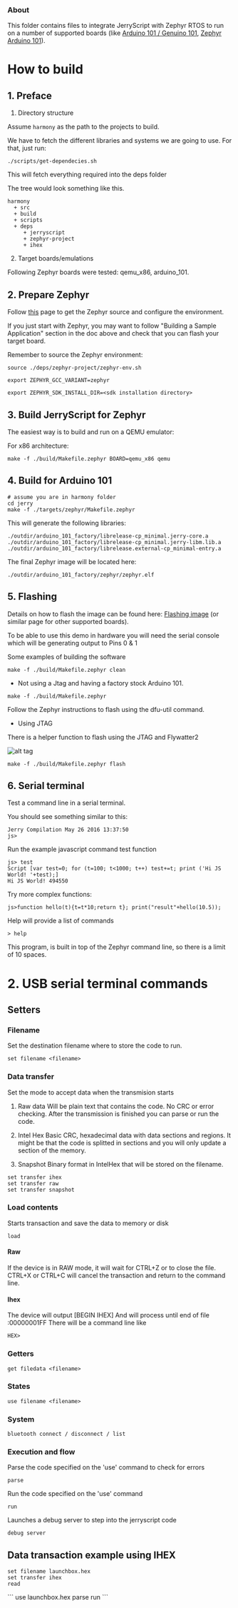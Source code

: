### About

This folder contains files to integrate JerryScript with Zephyr RTOS to
run on a number of supported boards (like
[Arduino 101 / Genuino 101](https://www.arduino.cc/en/Main/ArduinoBoard101),
[Zephyr Arduino 101](https://www.zephyrproject.org/doc/board/arduino_101.html)).

# How to build

## 1. Preface

1. Directory structure

Assume `harmony` as the path to the projects to build.

We have to fetch the different libraries and systems we are going to use.
For that, just run:
```
./scripts/get-dependecies.sh
```

This will fetch everything required into the deps folder

The tree would look something like this.

```
harmony
  + src
  + build
  + scripts
  + deps
     + jerryscript
     + zephyr-project
     + ihex
```

2. Target boards/emulations

Following Zephyr boards were tested: qemu_x86, arduino_101.

## 2. Prepare Zephyr

Follow [this](https://www.zephyrproject.org/doc/getting_started/getting_started.html) page to get
the Zephyr source and configure the environment.

If you just start with Zephyr, you may want to follow "Building a Sample
Application" section in the doc above and check that you can flash your
target board.

Remember to source the Zephyr environment:

```
source ./deps/zephyr-project/zephyr-env.sh

export ZEPHYR_GCC_VARIANT=zephyr

export ZEPHYR_SDK_INSTALL_DIR=<sdk installation directory>
```

## 3. Build JerryScript for Zephyr

The easiest way is to build and run on a QEMU emulator:

For x86 architecture:

```
make -f ./build/Makefile.zephyr BOARD=qemu_x86 qemu
```

## 4. Build for Arduino 101

```
# assume you are in harmony folder
cd jerry
make -f ./targets/zephyr/Makefile.zephyr
```

This will generate the following libraries:
```
./outdir/arduino_101_factory/librelease-cp_minimal.jerry-core.a
./outdir/arduino_101_factory/librelease-cp_minimal.jerry-libm.lib.a
./outdir/arduino_101_factory/librelease.external-cp_minimal-entry.a
```

The final Zephyr image will be located here:
```
./outdir/arduino_101_factory/zephyr/zephyr.elf
```

## 5. Flashing

Details on how to flash the image can be found here:
[Flashing image](https://www.zephyrproject.org/doc/board/arduino_101.html)
(or similar page for other supported boards).

To be able to use this demo in hardware you will need the serial console
which will be generating output to Pins 0 & 1

Some examples of building the software

```
make -f ./build/Makefile.zephyr clean
```

- Not using a Jtag and having a factory stock Arduino 101.

```
make -f ./build/Makefile.zephyr
```

Follow the Zephyr instructions to flash using the dfu-util command.


- Using JTAG

There is a helper function to flash using the JTAG and Flywatter2

![alt tag](docs/arduino_101.jpg?raw=true "Example")
```
make -f ./build/Makefile.zephyr flash

```

## 6. Serial terminal

Test a command line in a serial terminal.


You should see something similar to this:
```
Jerry Compilation May 26 2016 13:37:50
js>
```


Run the example javascript command test function
```
js> test
Script [var test=0; for (t=100; t<1000; t++) test+=t; print ('Hi JS World! '+test);]
Hi JS World! 494550
```


Try more complex functions:
```
js>function hello(t){t=t*10;return t}; print("result"+hello(10.5));
```


Help will provide a list of commands
```
> help
```

This program, is built in top of the Zephyr command line, so there is a limit of 10 spaces.

# 2. USB serial terminal commands

## Setters

### Filename
Set the destination filename where to store the code to run.
```
set filename <filename>
```

### Data transfer
Set the mode to accept data when the transmision starts
1. Raw data 
Will be plain text that contains the code. No CRC or error checking. 
After the transmission is finished you can parse or run the code.

2. Intel Hex 
Basic CRC, hexadecimal data with data sections and regions.
It might be that the code is splitted in sections and you will only update a section of the memory.

3. Snapshot 
Binary format in IntelHex that will be stored on the filename.

```
set transfer ihex
set transfer raw
set transfer snapshot
```

### Load contents

Starts transaction and save the data to memory or disk

```
load
```

#### Raw
If the device is in RAW mode, it will wait for CTRL+Z or <EOF>
to close the file.
CTRL+X or CTRL+C will cancel the transaction and return to the command line.

#### Ihex
The device will output [BEGIN IHEX]
And will process until end of file :00000001FF
There will be a command line like
```
HEX>
```

### Getters

```
get filedata <filename>
```

### States

``` 
use filename <filename>
``` 

### System

``` 
bluetooth connect / disconnect / list
``` 

### Execution and flow

Parse the code specified on the 'use' command to check for errors
``` 
parse 
``` 

Run the code specified on the 'use' command
```
run 
``` 

Launches a debug server to step into the jerryscript code
``` 
debug server
``` 

## Data transaction example using IHEX

``` 
set filename launchbox.hex
set transfer ihex
read    
``` 
<Send ihex data here>
``` 
use launchbox.hex
parse
run
``` 